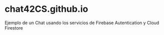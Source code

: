# chat42CS.github.io
Ejemplo de un Chat usando los servicios de Firebase Autentication y Cloud Firestore
